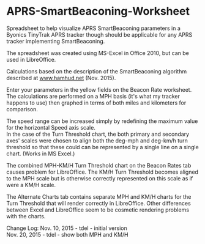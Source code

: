 # APRS-SmartBeaconing-Worksheet
Spreadsheet to help visualize APRS SmartBeaconing parameters in a Byonics TinyTrak APRS tracker though should be applicable for any APRS tracker implementing SmartBeaconing.

The spreadsheet was created using MS-Excel in Office 2010, but can be used in LibreOffice.

Calculations based on the description of the SmartBeaconing algorithm described at www.hamhud.net (Nov. 2015).

Enter your parameters in the yellow fields on the Beacon Rate worksheet.<br>
The calculations are performed on a MPH basis (it's what my tracker happens to use) then graphed in terms of both miles and kilometers for comparison.

The speed range can be increased simply by redefining the maximum value for the horizontal Speed axis scale.<br>
In the case of the Turn Threshold chart, the both primary and secondary axes' scales were chosen to align both
the deg-mph and deg-km/h turn threshold so that these could can be represented by a single line on a single chart. (Works in MS Excel.)

The combined MPH-KM/H Turn Threshold chart on the Beacon Rates tab causes problem for LibreOffice. The KM/H Turn Threshold
becomes aligned to the MPH scale but is otherwise correctly represented on this scale as if were a KM/H scale. 

The Alternate Charts tab contains separate MPH and KM/H charts for the Turn Threshold that will render correctly in LibreOffice.
Other differences between Excel and LibreOffice seem to be cosmetic rendering problems with the charts.

Change Log:
Nov. 10, 2015 - tdel - initial version<br>
Nov. 20, 2015 - tdel - show both MPH and KM/H

